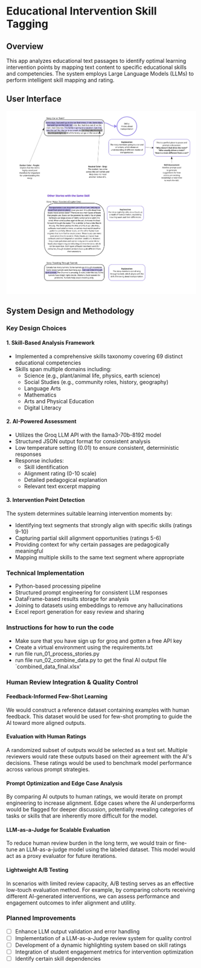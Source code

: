# Educational Intervention Skill Tagging

## Overview
This app analyzes educational text passages to identify optimal learning intervention points by mapping text content to specific educational skills and competencies. The system employs Large Language Models (LLMs) to perform intelligent skill mapping and rating.

## User Interface
![User Interface Mock](diagrams/user_interface_mock.jpg)

## System Design and Methodology

### Key Design Choices

#### 1. Skill-Based Analysis Framework
- Implemented a comprehensive skills taxonomy covering 69 distinct educational competencies
- Skills span multiple domains including:
  - Science (e.g., plant/animal life, physics, earth science)
  - Social Studies (e.g., community roles, history, geography)
  - Language Arts
  - Mathematics
  - Arts and Physical Education
  - Digital Literacy

#### 2. AI-Powered Assessment
- Utilizes the Groq LLM API with the llama3-70b-8192 model
- Structured JSON output format for consistent analysis
- Low temperature setting (0.01) to ensure consistent, deterministic responses
- Response includes:
  - Skill identification
  - Alignment rating (0-10 scale)
  - Detailed pedagogical explanation
  - Relevant text excerpt mapping

#### 3. Intervention Point Detection
The system determines suitable learning intervention moments by:
- Identifying text segments that strongly align with specific skills (ratings 9-10)
- Capturing partial skill alignment opportunities (ratings 5-6)
- Providing context for why certain passages are pedagogically meaningful
- Mapping multiple skills to the same text segment where appropriate

### Technical Implementation
- Python-based processing pipeline
- Structured prompt engineering for consistent LLM responses
- DataFrame-based results storage for analysis
- Joining to datasets using embeddings to remove any hallucinations
- Excel report generation for easy review and sharing

### Instructions for how to run the code
- Make sure that you have sign up for groq and gotten a free API key 
- Create a virtual environment using the requirements.txt
- run file run_01_process_stories.py
- run file run_02_combine_data.py to get the final AI output file `combined_data_final.xlsx'


### Human Review Integration & Quality Control

#### Feedback-Informed Few-Shot Learning
We would construct a reference dataset containing examples with human feedback. This dataset would be used for few-shot prompting to guide the AI toward more aligned outputs.

#### Evaluation with Human Ratings
A randomized subset of outputs would be selected as a test set. Multiple reviewers would rate these outputs based on their agreement with the AI's decisions. These ratings would be used to benchmark model performance across various prompt strategies.

#### Prompt Optimization and Edge Case Analysis
By comparing AI outputs to human ratings, we would iterate on prompt engineering to increase alignment. Edge cases where the AI underperforms would be flagged for deeper discussion, potentially revealing categories of tasks or skills that are inherently more difficult for the model.

#### LLM-as-a-Judge for Scalable Evaluation
To reduce human review burden in the long term, we would train or fine-tune an LLM-as-a-judge model using the labeled dataset. This model would act as a proxy evaluator for future iterations.

#### Lightweight A/B Testing
In scenarios with limited review capacity, A/B testing serves as an effective low-touch evaluation method. For example, by comparing cohorts receiving different AI-generated interventions, we can assess performance and engagement outcomes to infer alignment and utility.


### Planned Improvements
- [ ] Enhance LLM output validation and error handling
- [ ] Implementation of a LLM-as-a-Judge review system for quality control
- [ ] Development of a dynamic highlighting system based on skill ratings
- [ ] Integration of student engagement metrics for intervention optimization
- [ ] Identify certain skill dependencies
